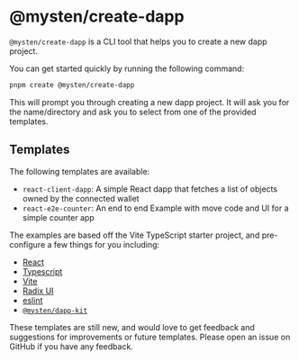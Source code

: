 # @mysten/create-dapp

`@mysten/create-dapp` is a CLI tool that helps you to create a new dapp project.

You can get started quickly by running the following command:

```bash
pnpm create @mysten/create-dapp
```

This will prompt you through creating a new dapp project. It will ask you for the name/directory and
ask you to select from one of the provided templates.

## Templates

The following templates are available:

- `react-client-dapp`: A simple React dapp that fetches a list of objects owned by the connected
  wallet
- `react-e2e-counter`: An end to end Example with move code and UI for a simple counter app

The examples are based off the Vite TypeScript starter project, and pre-configure a few things for
you including:

- [React](https://react.dev/)
- [Typescript](https://www.typescriptlang.org/)
- [Vite](https://vitejs.dev/)
- [Radix UI](https://www.radix-ui.com/)
- [eslint](https://eslint.org/)
- [`@mysten/dapp-kit`](https://sui-typescript-docs.vercel.app/dapp-kit)

These templates are still new, and would love to get feedback and suggestions for improvements or
future templates. Please open an issue on GitHub if you have any feedback.
